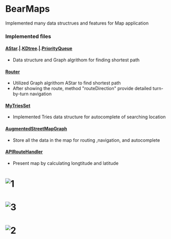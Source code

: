 # BearMaps

Implemented many data structrues and features for Map application 

### Implemented files

#### [AStar](bearmaps/AStar/AStarSolver.java).|.[KDtree](bearmaps/KDtree_PQ/KDTree.java).|.[PriorityQueue](bearmaps/KDtree_PQ/ArrayHeapMinPQ.java)
  - Data structure and Graph algrithom for finding shortest path
#### [Router](bearmaps/Map/Router.java)
  - Utilized Graph algrithom AStar to find shortest path
  - After showing the route, method "routeDirection" provide detailed turn-by-turn navigation
#### [MyTriesSet](bearmaps/KDtree_PQ/MyTrieSet.java)
  - Implemented Tries data structure for autocomplete of searching location
#### [AugmentedStreetMapGraph](bearmaps/Map/AugmentedStreetMapGraph.java)
  - Store all the data in the map for routing ,navigation, and autocomplete 
#### [APIRouteHandler](bearmaps/Map/server/handler/impl/RasterAPIHandler.java)
- Present map by calculating longtitude and latitude
# ![1](https://raw.githubusercontent.com/yusong-yan/bearMap/master/BearMap/Screen%20Shot%202020-02-24%20at%208.43.52%20PM.png)
# ![3](https://raw.githubusercontent.com/yusong-yan/bearMap/master/BearMap/Screen%20Shot%202020-02-24%20at%208.46.52%20PM.png)
# ![2](https://raw.githubusercontent.com/yusong-yan/bearMap/master/BearMap/Screen%20Shot%202020-02-24%20at%208.47.53%20PM.png)

